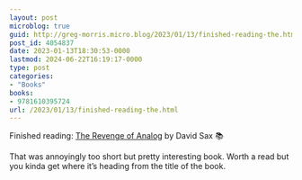 ```yaml
---
layout: post
microblog: true
guid: http://greg-morris.micro.blog/2023/01/13/finished-reading-the.html
post_id: 4054837
date: 2023-01-13T18:30:53-0000
lastmod: 2024-06-22T16:19:17-0000
type: post
categories:
- "Books"
books:
- 9781610395724
url: /2023/01/13/finished-reading-the.html
---
```

Finished reading: [The Revenge of Analog](https://micro.blog/books/9781610395724) by David Sax 📚

That was annoyingly too short but pretty interesting book. Worth a read but you kinda get where it’s heading from the title of the book. 
